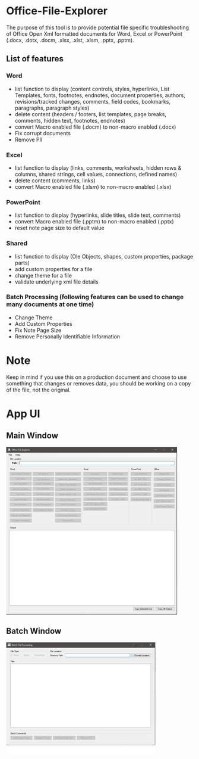 # Office-File-Explorer

The purpose of this tool is to provide potential file specific troubleshooting of Office Open Xml formatted documents for Word, Excel or PowerPoint (.docx, .dotx, .docm, .xlsx, .xlst, .xlsm, .pptx, .pptm).

## List of features

### Word
* list function to display (content controls, styles, hyperlinks, List Templates, fonts, footnotes, endnotes, document properties, authors, revisions/tracked changes, comments, field codes, bookmarks, paragraphs, paragraph styles)
* delete content (headers / footers, list templates, page breaks, comments, hidden text, footnotes, endnotes)
* convert Macro enabled file (.docm) to non-macro enabled (.docx)
* Fix corrupt documents
* Remove PII

### Excel
* list function to display (links, comments, worksheets, hidden rows & columns, shared strings, cell values, connections, defined names)
* delete content (comments, links)
* convert Macro enabled file (.xlsm) to non-macro enabled (.xlsx) 

### PowerPoint
* list function to display (hyperlinks, slide titles, slide text, comments)
* convert Macro enabled file (.pptm) to non-macro enabled (.pptx)
* reset note page size to default value

### Shared
* list function to display (Ole Objects, shapes, custom properties, package parts)
* add custom properties for a file
* change theme for a file
* validate underlying xml file details

### Batch Processing (following features can be used to change many documents at one time)
* Change Theme
* Add Custom Properties
* Fix Note Page Size
* Remove Personally Identifiable Information

# Note
Keep in mind if you use this on a production document and choose to use something that changes or removes data, you should be working on a copy of the file, not the original.  

# App UI

## Main Window
![image](https://github.com/desjarlais/desjarlais.github.io/blob/master/img/ofcmain.png?raw=true)

## Batch Window
![image](https://github.com/desjarlais/desjarlais.github.io/blob/master/img/ofcbatch.png?raw=true)
